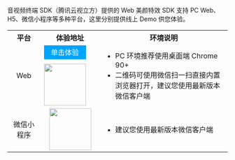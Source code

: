 音视频终端 SDK（腾讯云视立方）提供的 Web 美颜特效 SDK 支持 PC Web、H5、微信小程序等多种平台，这里分别提供线上 Demo 供您体验。

<table>
<tr><th width="15%" style="text-align:center">平台</th><th style="text-align:center">体验地址</th><th style="text-align:center">环境说明</th></tr>
<tr>
<td style="text-align:center">Web</td>
<td style="width:120px;  flex-direction: column; align-items: center">
<a href="https://demo.webar.qcloud.com" style="display: inline-block; text-align: center; line-height: 2rem; width: 6rem; height: 2rem; background: #00a4ff; color: white; text-decoration: none; margin-bottom: 10px">单击体验</a>
<img src='https://qcloudimg.tencent-cloud.cn/raw/d187129937ba21f7856f4b69e9ce39a6.png' style="width: 6rem; height: 6rem">
</td>
<td><ul style="margin:0">
<li>PC 环境推荐使用桌面端 Chrome 90+</li>
<li>二维码可使用微信扫一扫直接内置浏览器打开，建议您使用最新版本微信客户端</li></ul>
</td>
</tr><tr>
<td style="text-align:center">微信小程序</td>
<td style="text-align:center;"><img src='https://qcloudimg.tencent-cloud.cn/raw/3494d6ef08f375ad882b2398222be3d6.jpg' style="width: 6rem"></td>
<td><ul style="margin:0">
  <li>建议您使用最新版本微信客户端</li>
  </ul>
</td>
</tr>
</table>
